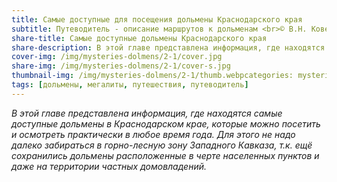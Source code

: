 ```yaml
---
title: Самые доступные для посещения дольмены Краснодарского края
subtitle: Путеводитель - описание маршрутов к дольменам <br>© В.Н. Ковешников
share-title: Самые доступные дольмены Краснодарского края
share-description: В этой главе представлена информация, где находятся самые доступные дольмены в Краснодарском крае, которые можно посетить и осмотреть практически в любое время года. Для этого не надо далеко забираться в горно-лесную зону Западного Кавказа, т.к. ещё сохранились дольмены расположенные в черте населенных пунктов и даже на территории частных домовладений.
cover-img: /img/mysteries-dolmens/2-1/cover.jpg
share-img: /img/mysteries-dolmens/2-1/cover-s.jpg
thumbnail-img: /img/mysteries-dolmens/2-1/thumb.webpcategories: mysteries-dolmens
tags: [дольмены, мегалиты, путешествия, путеводитель]
---
```

_В этой главе представлена информация, где находятся самые доступные дольмены в Краснодарском крае, которые можно посетить и осмотреть практически в любое время года. Для этого не надо далеко забираться в горно-лесную зону Западного Кавказа, т.к. ещё сохранились дольмены расположенные в черте населенных пунктов и даже на территории частных домовладений._
